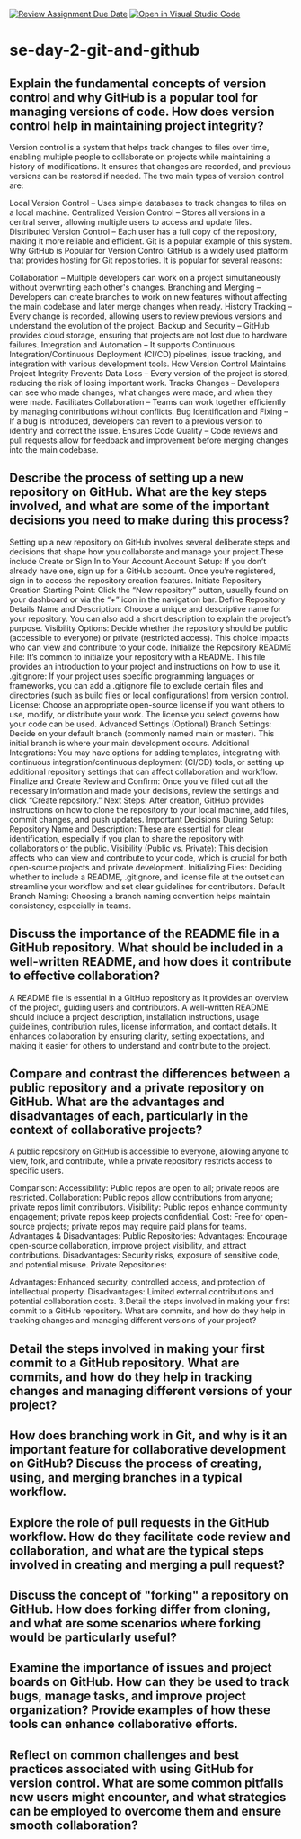 [![Review Assignment Due Date](https://classroom.github.com/assets/deadline-readme-button-22041afd0340ce965d47ae6ef1cefeee28c7c493a6346c4f15d667ab976d596c.svg)](https://classroom.github.com/a/8wgCKhpZ)
[![Open in Visual Studio Code](https://classroom.github.com/assets/open-in-vscode-2e0aaae1b6195c2367325f4f02e2d04e9abb55f0b24a779b69b11b9e10269abc.svg)](https://classroom.github.com/online_ide?assignment_repo_id=18389352&assignment_repo_type=AssignmentRepo)
# se-day-2-git-and-github
## Explain the fundamental concepts of version control and why GitHub is a popular tool for managing versions of code. How does version control help in maintaining project integrity?

Version control is a system that helps track changes to files over time, enabling multiple people to collaborate on projects while maintaining a history of modifications. It ensures that changes are recorded, and previous versions can be restored if needed. The two main types of version control are:

Local Version Control – Uses simple databases to track changes to files on a local machine.
Centralized Version Control – Stores all versions in a central server, allowing multiple users to access and update files.
Distributed Version Control – Each user has a full copy of the repository, making it more reliable and efficient. Git is a popular example of this system.
Why GitHub is Popular for Version Control
GitHub is a widely used platform that provides hosting for Git repositories. It is popular for several reasons:

Collaboration – Multiple developers can work on a project simultaneously without overwriting each other's changes.
Branching and Merging – Developers can create branches to work on new features without affecting the main codebase and later merge changes when ready.
History Tracking – Every change is recorded, allowing users to review previous versions and understand the evolution of the project.
Backup and Security – GitHub provides cloud storage, ensuring that projects are not lost due to hardware failures.
Integration and Automation – It supports Continuous Integration/Continuous Deployment (CI/CD) pipelines, issue tracking, and integration with various development tools.
How Version Control Maintains Project Integrity
Prevents Data Loss – Every version of the project is stored, reducing the risk of losing important work.
Tracks Changes – Developers can see who made changes, what changes were made, and when they were made.
Facilitates Collaboration – Teams can work together efficiently by managing contributions without conflicts.
Bug Identification and Fixing – If a bug is introduced, developers can revert to a previous version to identify and correct the issue.
Ensures Code Quality – Code reviews and pull requests allow for feedback and improvement before merging changes into the main codebase.

## Describe the process of setting up a new repository on GitHub. What are the key steps involved, and what are some of the important decisions you need to make during this process?
Setting up a new repository on GitHub involves several deliberate steps and decisions that shape how you collaborate and manage your project.These include 
Create or Sign In to Your Account
Account Setup: If you don’t already have one, sign up for a GitHub account. Once you’re registered, sign in to access the repository creation features.
Initiate Repository Creation
Starting Point: Click the “New repository” button, usually found on your dashboard or via the “+” icon in the navigation bar.
Define Repository Details
Name and Description: Choose a unique and descriptive name for your repository. You can also add a short description to explain the project’s purpose.
Visibility Options: Decide whether the repository should be public (accessible to everyone) or private (restricted access). This choice impacts who can view and contribute to your code.
Initialize the Repository
README File: It’s common to initialize your repository with a README. This file provides an introduction to your project and instructions on how to use it.
.gitignore: If your project uses specific programming languages or frameworks, you can add a .gitignore file to exclude certain files and directories (such as build files or local configurations) from version control.
License: Choose an appropriate open-source license if you want others to use, modify, or distribute your work. The license you select governs how your code can be used.
Advanced Settings (Optional)
Branch Settings: Decide on your default branch (commonly named main or master). This initial branch is where your main development occurs.
Additional Integrations: You may have options for adding templates, integrating with continuous integration/continuous deployment (CI/CD) tools, or setting up additional repository settings that can affect collaboration and workflow.
Finalize and Create
Review and Confirm: Once you’ve filled out all the necessary information and made your decisions, review the settings and click “Create repository.”
Next Steps: After creation, GitHub provides instructions on how to clone the repository to your local machine, add files, commit changes, and push updates.
Important Decisions During Setup:
Repository Name and Description: These are essential for clear identification, especially if you plan to share the repository with collaborators or the public.
Visibility (Public vs. Private): This decision affects who can view and contribute to your code, which is crucial for both open-source projects and private development.
Initializing Files: Deciding whether to include a README, .gitignore, and license file at the outset can streamline your workflow and set clear guidelines for contributors.
Default Branch Naming: Choosing a branch naming convention helps maintain consistency, especially in teams.

## Discuss the importance of the README file in a GitHub repository. What should be included in a well-written README, and how does it contribute to effective collaboration?
A README file is essential in a GitHub repository as it provides an overview of the project, guiding users and contributors. A well-written README should include a project description, installation instructions, usage guidelines, contribution rules, license information, and contact details. It enhances collaboration by ensuring clarity, setting expectations, and making it easier for others to understand and contribute to the project.

## Compare and contrast the differences between a public repository and a private repository on GitHub. What are the advantages and disadvantages of each, particularly in the context of collaborative projects?

A public repository on GitHub is accessible to everyone, allowing anyone to view, fork, and contribute, while a private repository restricts access to specific users.

Comparison:
Accessibility: Public repos are open to all; private repos are restricted.
Collaboration: Public repos allow contributions from anyone; private repos limit contributors.
Visibility: Public repos enhance community engagement; private repos keep projects confidential.
Cost: Free for open-source projects; private repos may require paid plans for teams.
Advantages & Disadvantages:
Public Repositories:
Advantages: Encourage open-source collaboration, improve project visibility, and attract contributions.
Disadvantages: Security risks, exposure of sensitive code, and potential misuse.
Private Repositories:

Advantages: Enhanced security, controlled access, and protection of intellectual property.
Disadvantages: Limited external contributions and potential collaboration costs.
3.Detail the steps involved in making your first commit to a GitHub repository. What are commits, and how do they help in tracking changes and managing different versions of your project?

## Detail the steps involved in making your first commit to a GitHub repository. What are commits, and how do they help in tracking changes and managing different versions of your project?

## How does branching work in Git, and why is it an important feature for collaborative development on GitHub? Discuss the process of creating, using, and merging branches in a typical workflow.

## Explore the role of pull requests in the GitHub workflow. How do they facilitate code review and collaboration, and what are the typical steps involved in creating and merging a pull request?

## Discuss the concept of "forking" a repository on GitHub. How does forking differ from cloning, and what are some scenarios where forking would be particularly useful?

## Examine the importance of issues and project boards on GitHub. How can they be used to track bugs, manage tasks, and improve project organization? Provide examples of how these tools can enhance collaborative efforts.

## Reflect on common challenges and best practices associated with using GitHub for version control. What are some common pitfalls new users might encounter, and what strategies can be employed to overcome them and ensure smooth collaboration?
